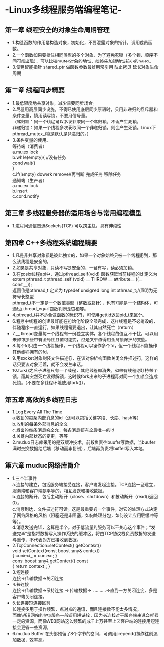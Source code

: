 # -Linux多线程服务端编程笔记-
## 第一章 线程安全的对象生命周期管理 
* 1.构造函数的作用是构造对象，初始化，不要泄露对象的指针，调用成员函数。
* 2.一个函数如果要锁住相同类型的多个对象，为了避免死锁（多个锁，顺序不同可能出现），可以比较mutex对象的地址，始终先加锁地址较小的muex。
* 3.使用智能指针 shared_ptr 做函数参数最好用常引用 防止拷贝 延长对象生命周期
## 第二章 线程同步精要
* 1.最低限度地共享对象，减少需要同步场合。
* 2.尽量用高层同步设施，不得已使用底层同步原语时，只用非递归的互斥器和条件变量，慎用读写锁，不要用信号量。<br>
（递归锁：同一个线程可以多次获取同一个递归锁，不会产生死锁。<br>
  非递归锁：如果一个线程多次获取同一个非递归锁，则会产生死锁。Linux下pthread_mutex_t锁是默认是非递归的。）
* 3.条件变量的使用。<br>
等待端（消费者）<br>
 a.mutex lock<br>
 b.while(empty){ //没有任务<br>
     cond.wait()<br>
 }<br>
 c.if(!empty) dowork remove//再判断 完成任务 移除任务<br>
 通知端（生产者）<br>
 a.mutex lock<br>
 b.insert<br>
 c.cond.notify<br>
 ## 第三章 多线程服务器的适用场合与常用编程模型
 * 1.进程间通信首选Sockets(TCP) 可以跨主机，具有伸缩性
## 第四章 C++多线程系统编程精要
* 1.凡是非共享对象都是彼此独立的，如果一个对象始终只被一个线程用到，那么该线程是安全的。
* 2.如果是共享对象，只读不写是安全的，一旦有写，读必须加锁。
* 3.在posix线程api中，通过pthread_self(void) 函数获取当前线程的id 定义为<br>
extern pthread_t pthread_self (void) __ THROW __ attribute__ ((__ const__));<br>
返回值是pthread_t 定义为 typedef unsigned long int pthread_t;//声明为无符号长整型<br>
pthread_t不一定是一个数值类型（整数或指针），也有可能是一个结构体，可通过pthread_equal函数判断是否相等。
* 4.pthread_t并不适合做函数的标识符，可使用gettid返回pid_t来区分。
* 6.程序中线程的创建最好能在初始化阶段全部完成，这样线程是不必销毁的，伴随程序一直运行。如果线程需要退出，让其自然死亡（return）
* 7.__ thread变量每一个线程有一份独立实体，各个线程的值互不干扰。可以用来修饰那些带有全局性且值可能变，但是又不值得用全局锁保护的变量。
* 8.每个fd只由一个线程操作，一个线程可以操作多个fd，但一个线程不能操作其他线程拥有的fd。
* 9.用socket对象封装文件描述符，在该对象析构函数关闭文件描述符，这样的话只要该对象活着，就不会发生串话。
* 10.fork()之后子进程只有一个线程，其他线程都消失，如果有线程刚好持某个锁，而其突然死亡没得解锁，这时候fork出来的子进程再对同一个加锁会造成死锁。（不要在多线程环境使用fork()）。
## 第五章 高效的多线程日志
* 1.Log Every All The Time<br>
 a.收到的每条内部消息的id（还可以包括关键字段、长度、hash等）<br>
 b.收到的每条外部消息的全文<br>
 c.发出的每条消息的全文，每条消息都有全局唯一的id<br>
 d.关键内部状态的变更，等等
* 2.muduo日志库采用的是双缓冲技术，前段负责往buufer写数据，当buufer满时交换数据给后端（移动而非复制），后端再负责将buffer写入本地。
## 第六章 muduo网络库简介
* 1.三个半事件<br>
 a.连接的建立，包括服务端接受连接，客户端发起连接。TCP连接一旦建立，服务端和客户端是平等的，相互发送和接收数据。<br>
 b.连接的断开，包括主动断开（close、shutdown）和被动断开（read()返回0）。<br>
 c.消息到达，文件描述符可读。这是最重要的一个事件，对它的处理方式决定了网络风格的风格（阻塞还是非阻塞，如何处理分包，如何设计应用层缓冲等等）。<br>
 d.消息发送完毕，这算是半个。对于低流量的服务可以不关心这个事件；“发送完毕”是指将数据写入操作系统的缓冲区，将由TCP协议栈负责数据的发送与重传，不代表对方已接收到数据。
 * 2.TcpConnection::setContext() getContext()<br>
  void setContext(const boost::any& context)<br>
  { context_ = context; }<br>
  const boost::any& getContext() const<br>
  { return context_; }<br>
 * 3.短连接 <br>
 连接->传输数据->关闭连接<br>
 * 4.长连接 <br>
 连接->传输数据->保持连接 -> 传输数据-> ...........->直到一方关闭连接，多是客户端关闭连接。<br>
 * 5.长连接短连接区别 <br>
 长连接多用于操作频繁，点对点的通讯，而且连接数不能太多情况。<br>
 而像WEB网站的http服务一般都用短链接，因为长连接对于服务端来说会耗费一定的资源，而像WEB网站这么频繁的成千上万甚至上亿客户端的连接用短连接会更省一些资源。<br>
 * 6.muduo Buffer 在头部预留了8个字节的空间，可调用prepend()操作往前追加数据，效率高。
